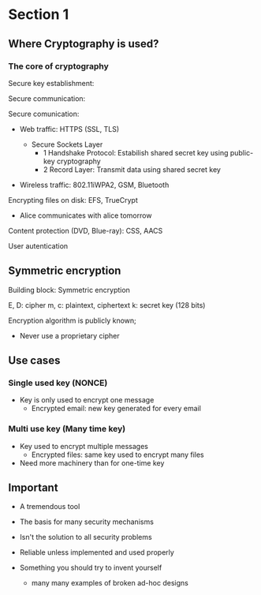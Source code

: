 # Section 1

## Where Cryptography is used?

### The core of cryptography

Secure key establishment:

Secure communication:

Secure comunication:

- Web traffic: HTTPS (SSL, TLS)
    - Secure Sockets Layer
        - 1 Handshake Protocol: Estabilish shared secret key using public-key cryptography
        - 2 Record Layer: Transmit data using shared secret key

- Wireless traffic: 802.11iWPA2, GSM, Bluetooth

Encrypting files on disk: EFS, TrueCrypt

- Alice communicates with alice tomorrow

Content protection (DVD, Blue-ray): CSS, AACS

User autentication

## Symmetric encryption

Building block: Symmetric encryption

E, D: cipher
m, c: plaintext, ciphertext
k: secret key (128 bits)

Encryption algorithm is publicly known;

- Never use a proprietary cipher

## Use cases

### Single used key (NONCE)

- Key is only used to encrypt one message
    - Encrypted email: new key generated for every email

### Multi use key (Many time key)

- Key used to encrypt multiple messages
    - Encrypted files: same key used to encrypt many files
- Need more machinery than for one-time key

## Important

- A tremendous tool
- The basis for many security mechanisms

- Isn't the solution to all security problems
- Reliable unless implemented and used properly
- Something you should try to invent yourself
    - many many examples of broken ad-hoc designs


